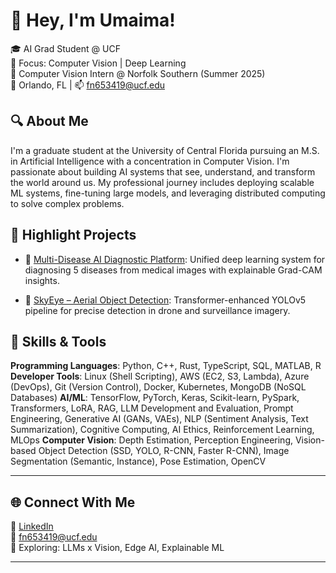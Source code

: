 # 👋 Hey, I'm Umaima!

🎓 AI Grad Student @ UCF  
🧠 Focus: Computer Vision | Deep Learning  
🚂 Computer Vision Intern @ Norfolk Southern (Summer 2025)  
📍 Orlando, FL | 📫 fn653419@ucf.edu  

## 🔍 About Me

I'm a graduate student at the University of Central Florida pursuing an M.S. in Artificial Intelligence with a concentration in Computer Vision. I'm passionate about building AI systems that see, understand, and transform the world around us. My professional journey includes deploying scalable ML systems, fine-tuning large models, and leveraging distributed computing to solve complex problems.

## 🚀 Highlight Projects

- 🏥 [Multi-Disease AI Diagnostic Platform](https://github.com/UmaimaKhan01/Multi-Disease-AI-Diagnostic-Platform): Unified deep learning system for diagnosing 5 diseases from medical images with explainable Grad-CAM insights.

- 🚁 [SkyEye – Aerial Object Detection](https://github.com/UmaimaKhan01/SkyEye-Aerial-Object-Detection-using-Yolo): Transformer-enhanced YOLOv5 pipeline for precise detection in drone and surveillance imagery.


## 🧠 Skills & Tools

**Programming Languages**: Python, C++, Rust, TypeScript, SQL, MATLAB, R
**Developer Tools**: Linux (Shell Scripting), AWS (EC2, S3, Lambda), Azure (DevOps), Git (Version Control), Docker, Kubernetes, MongoDB (NoSQL
Databases)
**AI/ML**: TensorFlow, PyTorch, Keras, Scikit-learn, PySpark, Transformers, LoRA, RAG, LLM Development and Evaluation, Prompt Engineering,
Generative AI (GANs, VAEs), NLP (Sentiment Analysis, Text Summarization), Cognitive Computing, AI Ethics, Reinforcement Learning, MLOps
**Computer Vision**: Depth Estimation, Perception Engineering, Vision-based Object Detection (SSD, YOLO, R-CNN, Faster R-CNN), Image
Segmentation (Semantic, Instance), Pose Estimation, OpenCV

---

## 🌐 Connect With Me

🔗 [LinkedIn](https://www.linkedin.com/in/umaima-khan-7b7a5723a/)  
📧 fn653419@ucf.edu  
🧪 Exploring: LLMs x Vision, Edge AI, Explainable ML

---
